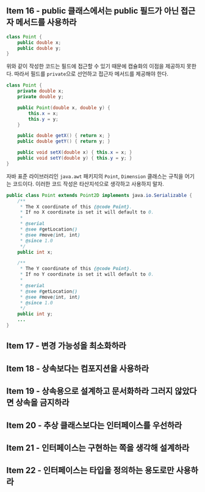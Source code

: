 ## Item 16 - public 클래스에서는 public 필드가 아닌 접근자 메서드를 사용하라

```java
class Point {
    public double x;
    public double y;
}
```

위와 같이 작성한 코드는 필드에 접근할 수 있기 때문에 캡슐화의 이점을 제공하지 못한다. 따라서 필드를 `private`으로 선언하고 접근자 메서드를 제공해야 한다.

```java
class Point {
    private double x;
    private double y;

    public Point(double x, double y) {
        this.x = x;
        this.y = y;
    }

    public double getX() { return x; }
    public double getY() { return y; }

    public void setX(double x) { this.x = x; }
    public void setY(double y) { this.y = y; }
}
```

자바 표준 라이브러리인 `java.awt` 패키지의 `Point`, `Dimension` 클래스는 규칙을 어기는 코드이다. 이러한 코드 작성은 타산지석으로 생각하고 사용하지 말자. 

```java
public class Point extends Point2D implements java.io.Serializable {
    /**
     * The X coordinate of this {@code Point}.
     * If no X coordinate is set it will default to 0.
     *
     * @serial
     * @see #getLocation()
     * @see #move(int, int)
     * @since 1.0
     */
    public int x;

    /**
     * The Y coordinate of this {@code Point}.
     * If no Y coordinate is set it will default to 0.
     *
     * @serial
     * @see #getLocation()
     * @see #move(int, int)
     * @since 1.0
     */
    public int y;
    ...
}
```

## Item 17 - 변경 가능성을 최소화하라

## Item 18 - 상속보다는 컴포지션을 사용하라

## Item 19 - 상속용으로 설계하고 문서화하라 그러지 않았다면 상속을 금지하라

## Item 20 - 추상 클래스보다는 인터페이스를 우선하라

## Item 21 - 인터페이스는 구현하는 쪽을 생각해 설계하라

## Item 22 - 인터페이스는 타입을 정의하는 용도로만 사용하라
